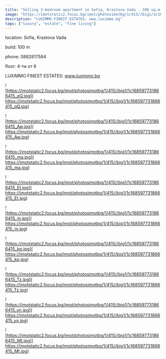 ```yaml
---
title: "Selling 3-bedroom apartment in Sofia, Krastova Vada - 100 sq.m / 232487 EUR :: imot.bg Ad."
image: "https://imotstatic2.focus.bg/imot/photosimotbg/1/415//big1/1c168597731866415_h6.jpg"
description: "LUXIMMO FINEST ESTATES: www.luximmo.bg"
tags: ["luxury", "estate", "fine living"]
---
```


location: Sofia, Krastova Vada

build: 100 m

phone: 0882817584

floor: 4-ти от 6

LUXIMMO FINEST ESTATES: www.luximmo.bg


![https://imotstatic2.focus.bg/imot/photosimotbg/1/415//big1/1c168597731866415_qQ.jpg]( https://imotstatic2.focus.bg/imot/photosimotbg/1/415//big1/1c168597731866415_qQ.jpg)


![https://imotstatic2.focus.bg/imot/photosimotbg/1/415//big1/1c168597731866415_Aw.jpg]( https://imotstatic2.focus.bg/imot/photosimotbg/1/415//big1/1c168597731866415_Aw.jpg)


![https://imotstatic2.focus.bg/imot/photosimotbg/1/415//big1/1c168597731866415_ma.jpg]( https://imotstatic2.focus.bg/imot/photosimotbg/1/415//big1/1c168597731866415_ma.jpg)


![https://imotstatic2.focus.bg/imot/photosimotbg/1/415//big1/1c168597731866415_Et.jpg]( https://imotstatic2.focus.bg/imot/photosimotbg/1/415//big1/1c168597731866415_Et.jpg)


![https://imotstatic2.focus.bg/imot/photosimotbg/1/415//big1/1c168597731866415_jn.jpg]( https://imotstatic2.focus.bg/imot/photosimotbg/1/415//big1/1c168597731866415_jn.jpg)


![https://imotstatic2.focus.bg/imot/photosimotbg/1/415//big1/1c168597731866415_kp.jpg]( https://imotstatic2.focus.bg/imot/photosimotbg/1/415//big1/1c168597731866415_kp.jpg)


![https://imotstatic2.focus.bg/imot/photosimotbg/1/415//big1/1c168597731866415_Tz.jpg]( https://imotstatic2.focus.bg/imot/photosimotbg/1/415//big1/1c168597731866415_Tz.jpg)


![https://imotstatic2.focus.bg/imot/photosimotbg/1/415//big1/1c168597731866415_yn.jpg]( https://imotstatic2.focus.bg/imot/photosimotbg/1/415//big1/1c168597731866415_yn.jpg)


![https://imotstatic2.focus.bg/imot/photosimotbg/1/415//big1/1c168597731866415_Mt.jpg]( https://imotstatic2.focus.bg/imot/photosimotbg/1/415//big1/1c168597731866415_Mt.jpg)


